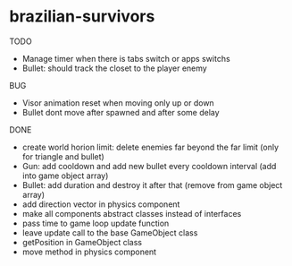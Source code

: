 # brazilian-survivors

TODO
- Manage timer when there is tabs switch or apps switchs
- Bullet: should track the closet to the player enemy

BUG
- Visor animation reset when moving only up or down
- Bullet dont move after spawned and after some delay

DONE
- create world horion limit: delete enemies far beyond the far limit (only for triangle and bullet)
- Gun: add cooldown and add new bullet every cooldown interval (add into game object array)
- Bullet: add duration and destroy it after that (remove from game object array)
- add direction vector in physics component
- make all components abstract classes instead of interfaces
- pass time to game loop update function
- leave update call to the base GameObject class
- getPosition in GameObject class
- move method in physics component
